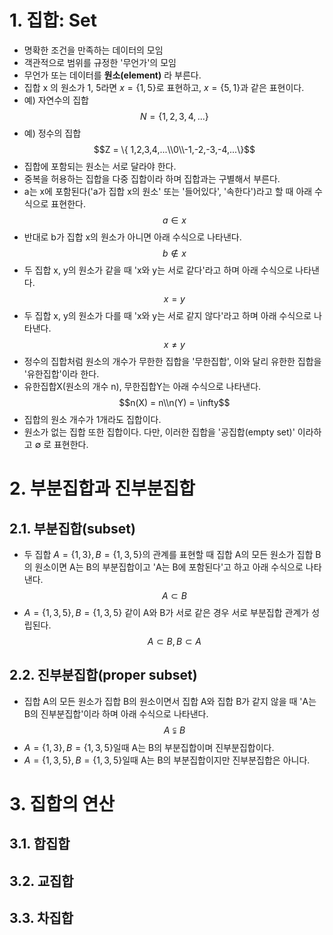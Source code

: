 # 1. 집합: Set
- 명확한 조건을 만족하는 데이터의 모임
- 객관적으로 범위를 규정한 '무언가'의 모임
- 무언가 또는 데이터를 **원소(element)** 라 부른다.
- 집합 x 의 원소가 1, 5라면 $x = \{1, 5\}$로 표현하고, $x = \{5, 1\}$과 같은 표현이다.
- 예) 자연수의 집합
$$N = \{1, 2, 3, 4, ...\}$$
- 예) 정수의 집합
$$Z = \{ 1,2,3,4,...\\0\\-1,-2,-3,-4,...\}$$
- 집합에 포함되는 원소는 서로 달라야 한다.
- 중복을 허용하는 집합을 다중 집합이라 하며 집합과는 구별해서 부른다.
- a는 x에 포함된다('a가 집합 x의 원소' 또는 '들어있다', '속한다')라고 할 때 아래 수식으로 표현한다.
$$a \in x$$
- 반대로 b가 집합 x의 원소가 아니면 아래 수식으로 나타낸다.
$$b \notin x$$
- 두 집합 x, y의 원소가 같을 때 'x와 y는 서로 같다'라고 하며 아래 수식으로 나타낸다.
$$ x = y $$
- 두 집합 x, y의 원소가 다를 때 'x와 y는 서로 같지 않다'라고 하며 아래 수식으로 나타낸다.
$$ x \not= y $$
- 정수의 집합처럼 원소의 개수가 무한한 집합을 '무한집합', 이와 달리 유한한 집합을 '유한집합'이라 한다.
- 유한집합X(원소의 개수 n), 무한집합Y는 아래 수식으로 나타낸다.
$$n(X) = n\\n(Y) = \infty$$
- 집합의 원소 개수가 1개라도 집합이다.
- 원소가 없는 집합 또한 집합이다. 다만, 이러한 집합을 '공집합(empty set)' 이라하고 $\emptyset$ 로 표현한다.

# 2. 부분집합과 진부분집합
## 2.1. 부분집합(subset)
- 두 집합 $A = \{1,3\}, B = \{1,3,5\}$의 관계를 표현할 때 집합 A의 모든 원소가 집합 B의 원소이면 A는 B의 부분집합이고 'A는 B에 포함된다'고 하고 아래 수식으로 나타낸다.
$$A \subset B$$
- $A = \{1,3,5\}, B = \{1,3,5\}$ 같이 A와 B가 서로 같은 경우 서로 부분집합 관계가 성립된다.
$$A \subset B, B \subset A$$
## 2.2. 진부분집합(proper subset)
- 집합 A의 모든 원소가 집합 B의 원소이면서 집합 A와 집합 B가 같지 않을 때 'A는 B의 진부분집합'이라 하며 아래 수식으로 나타낸다.
$$A \subsetneqq B$$
- $A = \{1,3\}, B = \{1,3,5\}$일때 A는 B의 부분집합이며 진부분집합이다.
- $A = \{1,3,5\}, B = \{1,3,5\}$일때 A는 B의 부분집합이지만 진부분집합은 아니다.
# 3. 집합의 연산
## 3.1. 합집합
## 3.2. 교집합
## 3.3. 차집합
